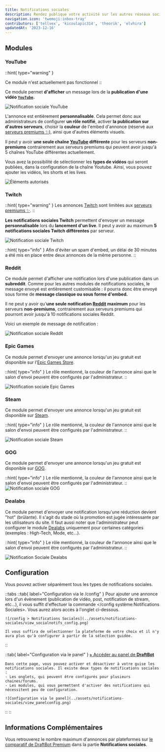 ```yaml
---
title: Notifications sociales
description: Rendez publique votre activité sur les autres réseaux sociaux !
navigation.icon: 'twemoji:inbox-tray'
contributors: ['tellvex', 'kicoulapic314', 'theorik', 'elvhira']
updatedAt: '2023-12-16'
---
```


## Modules

### YouTube

::hint{ type="warning" }

  Ce module n'est actuellement pas fonctionnel
::

Ce module permet **d'afficher** un message lors de la **publication d'une vidéo [`YouTube`](https://www.youtube.com/).**

![Notification sociale YouTube](../assets/notifications-sociales/view_youtube.png)

L'annonce est entièrement **personnalisable**. Cela permet donc aux administrateurs de configurer **un rôle notifié**, activer **la publication sur d'autres serveurs**, choisir la **couleur** de l'embed d'annonce (réservé aux [serveurs premiums ✨](/premium)), ainsi que d'autres éléments visuels.

Il peut y avoir **une seule chaîne [YouTube](https://www.youtube.com/) différente** pour les serveurs **non-premiums** contrairement aux serveurs premiums qui peuvent avoir jusqu'à 5 chaînes YouTube différentes actuellement.

Vous avez la possibilité de sélectionner les **types de vidéos** qui seront publiées, dans la configuration de la chaîne Youtube. Ainsi, vous pouvez ajouter les vidéos, les shorts et les lives.

![Éléments autorisés](../assets/notifications-sociales/youtube_allowed.png)

### Twitch

::hint{ type="warning" }
  Les annonces [Twitch](https://www.twitch.tv/) sont limitées aux [serveurs premiums ✨](/premium).
::

**Les notifications sociales Twitch** permettent d'envoyer un message **personnalisable** lors du **lancement d'un live**. Il peut y avoir au maximum **5 notifications sociales Twitch différentes** par serveur.

![Notification sociale Twitch](../assets/notifications-sociales/view_twitch.png)

::hint{ type="info" }
  Afin d'éviter un spam d'embed, un délai de 30 minutes a été mis en place entre deux annonces de la même personne.
::

### Reddit

Ce module permet d'afficher une notification lors d'une publication dans un **subreddit**. Comme pour les autres modules de notifications sociales, le message envoyé est entièrement customisable : il pourra donc être envoyé sous forme de **message classique ou sous forme d'embed.**

Il ne peut y avoir qu'**une seule notification [Reddit](https://www.reddit.com/) maximum** pour les serveurs **non-premiums**, contrairement aux serveurs premiums qui pourront avoir jusqu'à 10 notifications sociales Reddit.

Voici un exemple de message de notification :

![Notification sociale Reddit](../assets/notifications-sociales/view_reddit.png)

### Epic Games

Ce module permet d'envoyer une annonce lorsqu'un jeu gratuit est disponible sur l'[Epic Games Store](https://store.epicgames.com/fr/).

::hint{ type="info" }
  Le rôle mentionné, la couleur de l'annonce ainsi que le salon d'envoi peuvent être configurés par l'administrateur.
::

![Notification sociale Epic Games](../assets/notifications-sociales/view_epicgames.png)

### Steam

Ce module permet d'envoyer une annonce lorsqu'un jeu gratuit est disponible sur [Steam](https://store.steampowered.com/?l=french).

::hint{ type="info" }
  Le rôle mentionné, la couleur de l'annonce ainsi que le salon d'envoi peuvent être configurés par l'administrateur.
::

![Notification sociale Steam](../assets/notifications-sociales/view_steam.png)

### GOG

Ce module permet d'envoyer une annonce lorsqu'un jeu gratuit est disponible sur [GOG](https://www.gog.com/).

::hint{ type="info" }
  Le rôle mentionné, la couleur de l'annonce ainsi que le salon d'envoi peuvent être configurés par l'administrateur.
::
![Notification sociale GOG](../assets/notifications-sociales/view_gog.png)

### Dealabs

Ce module permet d'envoyer une notification lorsqu'une réduction devient "hot" (brûlante). Il s'agit du stade où la promotion est jugée intéressante par les utilisateurs du site. Il faut aussi noter que l'administrateur peut configurer le module [Dealabs](https://www.dealabs.com/) uniquement pour certaines catégories (exemples : High-Tech, Mode, etc...).

::hint{ type="info" }
  Le rôle mentionné, la couleur de l'annonce ainsi que le salon d'envoi peuvent être configurés par l'administrateur.
::

![Notification Sociale Dealabs](../assets/notifications-sociales/view_dealabs.png)

## Configuration

Vous pouvez activer séparément tous les types de notifications sociales.

::tabs
  ::tab{ label="Configuration via le /config" }
    Pour ajouter une annonce lors d'un évènement (publication de vidéo, post, notification de stream, etc...), il vous suffit d'effectuer la commande </config système:Notifications Sociales>. Vous aurez alors accès à l'onglet ci-dessous.

    ![/config > Notifications Sociales](../assets/notifications-sociales/view_socialnotifs_config.png)

    Il vous suffira de sélectionner la plateforme de votre choix et il n'y aura plus qu'à configurer à partir de la sélection guidée.
  ::

  ::tab{ label="Configuration via le panel" }
    [⫸ Accéder au panel de **DraftBot**](/dashboard/first/social-notifs)

    Dans cette page, vous pouvez activer et désactiver à votre guise les notifications sociales. Il existe deux types de notifications sociales :
    - Les onglets, qui peuvent être configurés pour plusieurs chaines/forums.
    - Les modules, qui vous permettent d'activer des notifications qui nécessitent peu de configuration.

    ![Configuration via le panel](../assets/notifications-sociales/view_panelconfig.png)
  ::
::

## Informations Complémentaires

Vous retrouverez le nombre maximum d'annonces par plateformes sur [le comparatif de DraftBot Premium](/premium#diff) dans la partie **Notifications sociales**.
